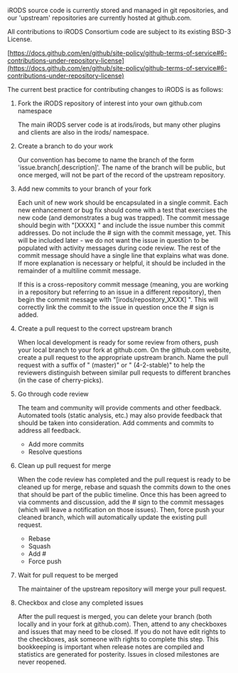iRODS source code is currently stored and managed in git repositories, and our 'upstream'
repositories are currently hosted at github.com.

All contributions to iRODS Consortium code are subject to its existing BSD-3 License.

[https://docs.github.com/en/github/site-policy/github-terms-of-service#6-contributions-under-repository-license](https://docs.github.com/en/github/site-policy/github-terms-of-service#6-contributions-under-repository-license)



The current best practice for contributing changes to iRODS is as follows:

1. Fork the iRODS repository of interest into your own github.com namespace

    The main iRODS server code is at irods/irods, but many other plugins and clients are also in the irods/ namespace.

2. Create a branch to do your work

    Our convention has become to name the branch of the form 'issue.branch[.description]'.
The name of the branch will be public, but once merged, will not be part of the record of the upstream repository.

3. Add new commits to your branch of your fork

    Each unit of new work should be encapsulated in a single commit.  Each new enhancement or bug fix
should come with a test that exercises the new code (and demonstrates a bug was trapped).  The
commit message should begin with "[XXXX] " and include the issue number this commit addresses.  Do not
include the # sign with the commit message, yet.  This will be included later - we do not want the
issue in question to be populated with activity messages during code review.  The
rest of the commit message should have a single line that explains what was done.  If more explanation
is necessary or helpful, it should be included in the remainder of a multiline commit message.

    If this is a cross-repository commit message (meaning, you are working in a repository but referring to
an issue in a different repository), then begin the commit message with "[irods/repository_XXXX] ".  This
will correctly link the commit to the issue in question once the # sign is added.

4. Create a pull request to the correct upstream branch

    When local development is ready for some review from others, push your local branch to your fork
at github.com.  On the github.com website, create a pull request to the appropriate upstream branch.
Name the pull request with a suffix of " (master)" or " (4-2-stable)" to help the reviewers distinguish
between similar pull requests to different branches (in the case of cherry-picks).

5. Go through code review

    The team and community will provide comments and other feedback.  Automated tools (static analysis, etc.)
may also provide feedback that should be taken into consideration.  Add comments and commits to address
all feedback.

    - Add more commits
    - Resolve questions

6. Clean up pull request for merge

    When the code review has completed and the pull request is ready to be cleaned up for merge, rebase and
squash the commits down to the ones that should be part of the public timeline.  Once this has been
agreed to via comments and discussion, add the # sign to the commit messages (which will leave a notification
on those issues). Then, force push your cleaned branch, which will automatically update the existing pull request.

    - Rebase
    - Squash
    - Add #
    - Force push

7. Wait for pull request to be merged

    The maintainer of the upstream repository will merge your pull request.

8. Checkbox and close any completed issues

    After the pull request is merged, you can delete your branch (both locally and in your fork at github.com).
Then, attend to any checkboxes and issues that may need to be closed.  If you do not have edit rights to the
checkboxes, ask someone with rights to complete this step.  This bookkeeping is important when release notes are
compiled and statistics are generated for posterity.  Issues in closed milestones are never reopened.

